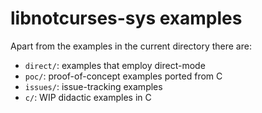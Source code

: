 # libnotcurses-sys examples

Apart from the examples in the current directory there are:

- `direct/`: examples that employ direct-mode
- `poc/`: proof-of-concept examples ported from C
- `issues/`: issue-tracking examples
- `c/`: WIP didactic examples in C

